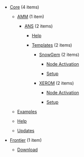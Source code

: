 - [Core](/docs/Core/README.md) <span class="sidebar-item-count">(4 items)</span>

  - [AMM](/docs/Core/AMM/README.md) <span class="sidebar-item-count">(1 item)</span>

    - [ANS](/docs/Core/AMM/ANS/README.md) <span class="sidebar-item-count">(2 items)</span>

      - [Help](/docs/Core/AMM/ANS/Help.md) 

      - [Templates](/docs/Core/AMM/ANS/Templates/README.md) <span class="sidebar-item-count">(2 items)</span>

        - [SnowGem](/docs/Core/AMM/ANS/Templates/SnowGem/README.md) <span class="sidebar-item-count">(2 items)</span>

          - [Node Activation](/docs/Core/AMM/ANS/Templates/SnowGem/Node%20Activation.md) 

          - [Setup](/docs/Core/AMM/ANS/Templates/SnowGem/Setup.md) 

        - [XEROM](/docs/Core/AMM/ANS/Templates/XEROM/README.md) <span class="sidebar-item-count">(2 items)</span>

          - [Node Activation](/docs/Core/AMM/ANS/Templates/XEROM/Node%20Activation.md) 

          - [Setup](/docs/Core/AMM/ANS/Templates/XEROM/Setup.md) 

  - [Examples](/docs/Core/Examples.md) 

  - [Help](/docs/Core/Help.md) 

  - [Updates](/docs/Core/Updates.md) 

- [Frontier](/docs/Frontier/README.md) <span class="sidebar-item-count">(1 item)</span>

  - [Download](/docs/Frontier/Download.md) 

